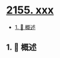 # [2155. xxx](https://github.com/Tdahuyou/TNotes.leetcode/tree/main/notes/2155.%20xxx)

<!-- region:toc -->

- [1. 📝 概述](#1--概述)

<!-- endregion:toc -->

## 1. 📝 概述
